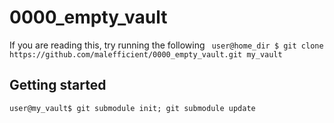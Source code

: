 # 0000_empty_vault
  If you are reading this, try running the following
  ``` user@home_dir $ git clone https://github.com/malefficient/0000_empty_vault.git my_vault```
## Getting started 
  ```user@my_vault$ git submodule init; git submodule update```



